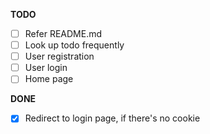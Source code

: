 **TODO**

- [ ] Refer README.md
- [ ] Look up todo frequently
- [ ] User registration
- [ ] User login
- [ ] Home page

**DONE**
- [x] Redirect to login page, if there's no cookie
